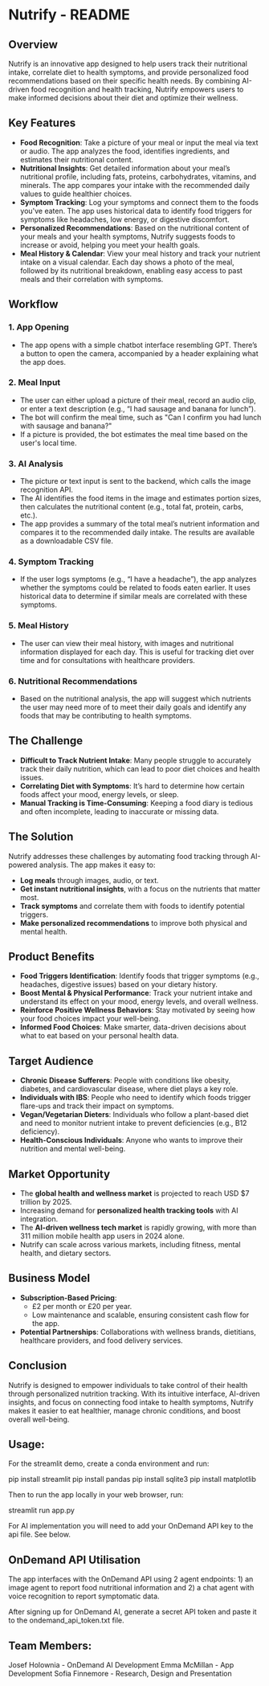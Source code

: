 # Nutrify - README

## Overview
Nutrify is an innovative app designed to help users track their nutritional intake, correlate diet to health symptoms, and provide personalized food recommendations based on their specific health needs. By combining AI-driven food recognition and health tracking, Nutrify empowers users to make informed decisions about their diet and optimize their wellness.

## Key Features
- **Food Recognition**: Take a picture of your meal or input the meal via text or audio. The app analyzes the food, identifies ingredients, and estimates their nutritional content.
- **Nutritional Insights**: Get detailed information about your meal’s nutritional profile, including fats, proteins, carbohydrates, vitamins, and minerals. The app compares your intake with the recommended daily values to guide healthier choices.
- **Symptom Tracking**: Log your symptoms and connect them to the foods you've eaten. The app uses historical data to identify food triggers for symptoms like headaches, low energy, or digestive discomfort.
- **Personalized Recommendations**: Based on the nutritional content of your meals and your health symptoms, Nutrify suggests foods to increase or avoid, helping you meet your health goals.
- **Meal History & Calendar**: View your meal history and track your nutrient intake on a visual calendar. Each day shows a photo of the meal, followed by its nutritional breakdown, enabling easy access to past meals and their correlation with symptoms.
  
## Workflow

### 1. **App Opening**
   - The app opens with a simple chatbot interface resembling GPT. There’s a button to open the camera, accompanied by a header explaining what the app does.

### 2. **Meal Input**
   - The user can either upload a picture of their meal, record an audio clip, or enter a text description (e.g., “I had sausage and banana for lunch”).
   - The bot will confirm the meal time, such as "Can I confirm you had lunch with sausage and banana?"
   - If a picture is provided, the bot estimates the meal time based on the user's local time.

### 3. **AI Analysis**
   - The picture or text input is sent to the backend, which calls the image recognition API.
   - The AI identifies the food items in the image and estimates portion sizes, then calculates the nutritional content (e.g., total fat, protein, carbs, etc.).
   - The app provides a summary of the total meal’s nutrient information and compares it to the recommended daily intake. The results are available as a downloadable CSV file.

### 4. **Symptom Tracking**
   - If the user logs symptoms (e.g., “I have a headache”), the app analyzes whether the symptoms could be related to foods eaten earlier. It uses historical data to determine if similar meals are correlated with these symptoms.

### 5. **Meal History**
   - The user can view their meal history, with images and nutritional information displayed for each day. This is useful for tracking diet over time and for consultations with healthcare providers.

### 6. **Nutritional Recommendations**
   - Based on the nutritional analysis, the app will suggest which nutrients the user may need more of to meet their daily goals and identify any foods that may be contributing to health symptoms.

## The Challenge
- **Difficult to Track Nutrient Intake**: Many people struggle to accurately track their daily nutrition, which can lead to poor diet choices and health issues.
- **Correlating Diet with Symptoms**: It’s hard to determine how certain foods affect your mood, energy levels, or sleep.
- **Manual Tracking is Time-Consuming**: Keeping a food diary is tedious and often incomplete, leading to inaccurate or missing data.
  
## The Solution
Nutrify addresses these challenges by automating food tracking through AI-powered analysis. The app makes it easy to:
- **Log meals** through images, audio, or text.
- **Get instant nutritional insights**, with a focus on the nutrients that matter most.
- **Track symptoms** and correlate them with foods to identify potential triggers.
- **Make personalized recommendations** to improve both physical and mental health.

## Product Benefits
- **Food Triggers Identification**: Identify foods that trigger symptoms (e.g., headaches, digestive issues) based on your dietary history.
- **Boost Mental & Physical Performance**: Track your nutrient intake and understand its effect on your mood, energy levels, and overall wellness.
- **Reinforce Positive Wellness Behaviors**: Stay motivated by seeing how your food choices impact your well-being.
- **Informed Food Choices**: Make smarter, data-driven decisions about what to eat based on your personal health data.

## Target Audience
- **Chronic Disease Sufferers**: People with conditions like obesity, diabetes, and cardiovascular disease, where diet plays a key role.
- **Individuals with IBS**: People who need to identify which foods trigger flare-ups and track their impact on symptoms.
- **Vegan/Vegetarian Dieters**: Individuals who follow a plant-based diet and need to monitor nutrient intake to prevent deficiencies (e.g., B12 deficiency).
- **Health-Conscious Individuals**: Anyone who wants to improve their nutrition and mental well-being.

## Market Opportunity
- The **global health and wellness market** is projected to reach USD $7 trillion by 2025.
- Increasing demand for **personalized health tracking tools** with AI integration.
- The **AI-driven wellness tech market** is rapidly growing, with more than 311 million mobile health app users in 2024 alone.
- Nutrify can scale across various markets, including fitness, mental health, and dietary sectors.

## Business Model
- **Subscription-Based Pricing**: 
  - £2 per month or £20 per year.
  - Low maintenance and scalable, ensuring consistent cash flow for the app.
- **Potential Partnerships**: Collaborations with wellness brands, dietitians, healthcare providers, and food delivery services.


## Conclusion
Nutrify is designed to empower individuals to take control of their health through personalized nutrition tracking. With its intuitive interface, AI-driven insights, and focus on connecting food intake to health symptoms, Nutrify makes it easier to eat healthier, manage chronic conditions, and boost overall well-being.


## Usage:

For the streamlit demo, create a conda environment and run:

pip install streamlit
pip install pandas
pip install sqlite3
pip install matplotlib

Then to run the app locally in your web browser, run:

streamlit run app.py

For AI implementation you will need to add your OnDemand API key to the api file. See below.

## OnDemand API Utilisation

The app interfaces with the OnDemand API using 2 agent endpoints: 1) an image agent to report food nutritional information and 2) a chat agent with voice recognition to report symptomatic data.

After signing up for OnDemand AI, generate a secret API token and paste it to the ondemand_api_token.txt file.


## Team Members:

Josef Holownia - OnDemand AI Development
Emma McMillan - App Development
Sofia Finnemore - Research, Design and Presentation

